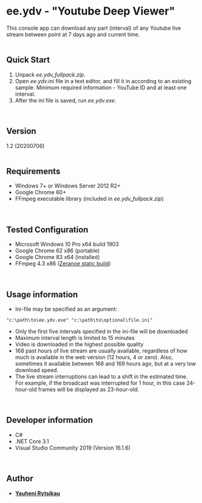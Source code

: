 # ee.ydv - "Youtube Deep Viewer"
This console app can download any part (interval) of any Youtube live stream between point at 7 days ago and current time.
<br><br>

## Quick Start
1. Unpack *ee.ydv_fullpack.zip*.
2. Open *ee.ydv.ini* file in a text editor, and fill it in according to an existing sample. Minimum required information - YouTube ID and at least one interval.
3. After the ini file is saved, run *ee.ydv.exe*.
<br>

## Version
1.2 (20200706)<br>
<br>

## Requirements
* Windows 7+ or Windows Server 2012 R2+
* Google Chrome 60+
* FFmpeg executable library (included in *ee.ydv_fullpack.zip*)
<br>

## Tested Configuration
* Microsoft Windows 10 Pro x64 build 1903
* Google Chrome 62 x86 (portable)
* Google Chrome 83 x64 (installed)
* FFmpeg 4.3 x86 ([Zeranoe static build](https://ffmpeg.zeranoe.com/builds))
<br>

## Usage information
* Ini-file may be specified as an argument:
```
"c:\path\to\ee.ydv.exe" "c:\path\to\optional\file.ini"
```
* Only the first five intervals specified in the ini-file will be downloaded
* Maximum interval length is limited to 15 minutes
* Video is downloaded in the highest possible quality
* 168 past hours of live stream are usually available, regardless of how much is available in the web version (12 hours, 4 or zero).
Also, sometimes it available between 168 and 169 hours ago, but at a very low download speed.
* The live stream interruptions can lead to a shift in the estimated time.
For example, if the broadcast was interrupted for 1 hour, in this case 24-hour-old frames will be displayed as 23-hour-old.
<br>

## Developer information
* C#
* .NET Core 3.1
* Visual Studio Community 2019 (Version 16.1.6)
<br>

## Author
* [**Yauheni Rytsikau**](https://github.com/rytsikau)
<br>
